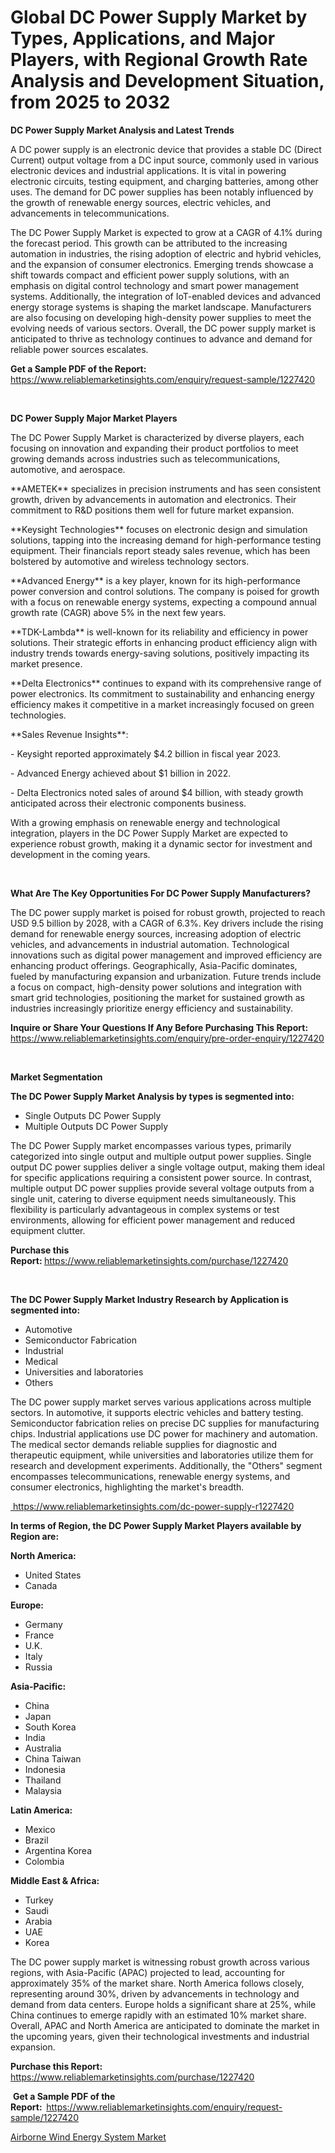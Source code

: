 <p><h1>Global DC Power Supply Market by Types, Applications, and Major Players, with Regional Growth Rate Analysis and Development Situation, from 2025 to 2032</h1></p><p><strong>DC Power Supply Market Analysis and Latest Trends</strong></p>
<p><p>A DC power supply is an electronic device that provides a stable DC (Direct Current) output voltage from a DC input source, commonly used in various electronic devices and industrial applications. It is vital in powering electronic circuits, testing equipment, and charging batteries, among other uses. The demand for DC power supplies has been notably influenced by the growth of renewable energy sources, electric vehicles, and advancements in telecommunications.</p><p>The DC Power Supply Market is expected to grow at a CAGR of 4.1% during the forecast period. This growth can be attributed to the increasing automation in industries, the rising adoption of electric and hybrid vehicles, and the expansion of consumer electronics. Emerging trends showcase a shift towards compact and efficient power supply solutions, with an emphasis on digital control technology and smart power management systems. Additionally, the integration of IoT-enabled devices and advanced energy storage systems is shaping the market landscape. Manufacturers are also focusing on developing high-density power supplies to meet the evolving needs of various sectors. Overall, the DC power supply market is anticipated to thrive as technology continues to advance and demand for reliable power sources escalates.</p></p>
<p><strong>Get a Sample PDF of the Report:&nbsp;</strong> <a href="https://www.reliablemarketinsights.com/enquiry/request-sample/1227420?utm_campaign=2248&utm_medium=2&utm_source=Github&utm_content=ia&utm_term=13022025&utm_id=dc-power-supply">https://www.reliablemarketinsights.com/enquiry/request-sample/1227420</a></p>
<p>&nbsp;</p>
<p><strong>DC Power Supply Major Market Players</strong></p>
<p><p>The DC Power Supply Market is characterized by diverse players, each focusing on innovation and expanding their product portfolios to meet growing demands across industries such as telecommunications, automotive, and aerospace. </p><p>**AMETEK** specializes in precision instruments and has seen consistent growth, driven by advancements in automation and electronics. Their commitment to R&D positions them well for future market expansion.</p><p>**Keysight Technologies** focuses on electronic design and simulation solutions, tapping into the increasing demand for high-performance testing equipment. Their financials report steady sales revenue, which has been bolstered by automotive and wireless technology sectors.</p><p>**Advanced Energy** is a key player, known for its high-performance power conversion and control solutions. The company is poised for growth with a focus on renewable energy systems, expecting a compound annual growth rate (CAGR) above 5% in the next few years.</p><p>**TDK-Lambda** is well-known for its reliability and efficiency in power solutions. Their strategic efforts in enhancing product efficiency align with industry trends towards energy-saving solutions, positively impacting its market presence.</p><p>**Delta Electronics** continues to expand with its comprehensive range of power electronics. Its commitment to sustainability and enhancing energy efficiency makes it competitive in a market increasingly focused on green technologies.</p><p>**Sales Revenue Insights**: </p><p>- Keysight reported approximately $4.2 billion in fiscal year 2023.</p><p>- Advanced Energy achieved about $1 billion in 2022.</p><p>- Delta Electronics noted sales of around $4 billion, with steady growth anticipated across their electronic components business.</p><p>With a growing emphasis on renewable energy and technological integration, players in the DC Power Supply Market are expected to experience robust growth, making it a dynamic sector for investment and development in the coming years.</p></p>
<p>&nbsp;</p>
<p><strong>What Are The Key Opportunities For DC Power Supply Manufacturers?</strong></p>
<p><p>The DC power supply market is poised for robust growth, projected to reach USD 9.5 billion by 2028, with a CAGR of 6.3%. Key drivers include the rising demand for renewable energy sources, increasing adoption of electric vehicles, and advancements in industrial automation. Technological innovations such as digital power management and improved efficiency are enhancing product offerings. Geographically, Asia-Pacific dominates, fueled by manufacturing expansion and urbanization. Future trends include a focus on compact, high-density power solutions and integration with smart grid technologies, positioning the market for sustained growth as industries increasingly prioritize energy efficiency and sustainability.</p></p>
<p><strong>Inquire or Share Your Questions If Any Before Purchasing This Report:</strong> <a href="https://www.reliablemarketinsights.com/enquiry/pre-order-enquiry/1227420?utm_campaign=2248&utm_medium=2&utm_source=Github&utm_content=ia&utm_term=13022025&utm_id=dc-power-supply">https://www.reliablemarketinsights.com/enquiry/pre-order-enquiry/1227420</a></p>
<p>&nbsp;</p>
<p><strong>Market Segmentation</strong></p>
<p><strong>The DC Power Supply Market Analysis by types is segmented into:</strong></p>
<p><ul><li>Single Outputs DC Power Supply</li><li>Multiple Outputs DC Power Supply</li></ul></p>
<p><p>The DC Power Supply market encompasses various types, primarily categorized into single output and multiple output power supplies. Single output DC power supplies deliver a single voltage output, making them ideal for specific applications requiring a consistent power source. In contrast, multiple output DC power supplies provide several voltage outputs from a single unit, catering to diverse equipment needs simultaneously. This flexibility is particularly advantageous in complex systems or test environments, allowing for efficient power management and reduced equipment clutter.</p></p>
<p><strong>Purchase this Report:&nbsp;</strong><a href="https://www.reliablemarketinsights.com/purchase/1227420?utm_campaign=2248&utm_medium=2&utm_source=Github&utm_content=ia&utm_term=13022025&utm_id=dc-power-supply">https://www.reliablemarketinsights.com/purchase/1227420</a></p>
<p>&nbsp;</p>
<p><strong>The DC Power Supply Market Industry Research by Application is segmented into:</strong></p>
<p><ul><li>Automotive</li><li>Semiconductor Fabrication</li><li>Industrial</li><li>Medical</li><li>Universities and laboratories</li><li>Others</li></ul></p>
<p><p>The DC power supply market serves various applications across multiple sectors. In automotive, it supports electric vehicles and battery testing. Semiconductor fabrication relies on precise DC supplies for manufacturing chips. Industrial applications use DC power for machinery and automation. The medical sector demands reliable supplies for diagnostic and therapeutic equipment, while universities and laboratories utilize them for research and development experiments. Additionally, the "Others" segment encompasses telecommunications, renewable energy systems, and consumer electronics, highlighting the market's breadth.</p></p>
<p><a href="https://www.reliablemarketinsights.com/dc-power-supply-r1227420?utm_campaign=2248&utm_medium=2&utm_source=Github&utm_content=ia&utm_term=13022025&utm_id=dc-power-supply">&nbsp;https://www.reliablemarketinsights.com/dc-power-supply-r1227420</a></p>
<p><strong>In terms of Region, the DC Power Supply Market Players available by Region are:</strong></p>
<p>
    <p> <strong> North America: </strong>
        <ul>
            <li>United States</li>
            <li>Canada</li>
        </ul>
        </p> 
    <p> <strong> Europe: </strong>
        <ul>
            <li>Germany</li>
            <li>France</li>
            <li>U.K.</li>
            <li>Italy</li>
            <li>Russia</li>
        </ul>
        </p> 
    <p> <strong> Asia-Pacific: </strong>
        <ul>
            <li>China</li>
            <li>Japan</li>
            <li>South Korea</li>
            <li>India</li>
            <li>Australia</li>
            <li>China Taiwan</li>
            <li>Indonesia</li>
            <li>Thailand</li>
            <li>Malaysia</li>
        </ul>
        </p> 
    <p> <strong> Latin America: </strong>
        <ul>
            <li>Mexico</li>
            <li>Brazil</li>
            <li>Argentina Korea</li>
            <li>Colombia</li>
        </ul>
        </p> 
    <p> <strong> Middle East & Africa: </strong>
        <ul>
            <li>Turkey</li>
            <li>Saudi</li>
            <li>Arabia</li>
            <li>UAE</li>
            <li>Korea</li>
        </ul>
    </p>
    </p>
<p><p>The DC power supply market is witnessing robust growth across various regions, with Asia-Pacific (APAC) projected to lead, accounting for approximately 35% of the market share. North America follows closely, representing around 30%, driven by advancements in technology and demand from data centers. Europe holds a significant share at 25%, while China continues to emerge rapidly with an estimated 10% market share. Overall, APAC and North America are anticipated to dominate the market in the upcoming years, given their technological investments and industrial expansion.</p></p>
<p><strong>Purchase this Report: </strong><a href="https://www.reliablemarketinsights.com/purchase/1227420?utm_campaign=2248&utm_medium=2&utm_source=Github&utm_content=ia&utm_term=13022025&utm_id=dc-power-supply">https://www.reliablemarketinsights.com/purchase/1227420</a></p>
<p>&nbsp;<strong>Get a Sample PDF of the Report:&nbsp;&nbsp;</strong><a href="https://www.reliablemarketinsights.com/enquiry/request-sample/1227420?utm_campaign=2248&utm_medium=2&utm_source=Github&utm_content=ia&utm_term=13022025&utm_id=dc-power-supply">https://www.reliablemarketinsights.com/enquiry/request-sample/1227420</a></p>
<p><strong></strong></p>
<p><p><a href="https://github.com/antonioc6hal/Market-Research-Report-List-1/blob/main/airborne-wind-energy-system-market.md?utm_campaign=2248&utm_medium=2&utm_source=Github&utm_content=ia&utm_term=13022025&utm_id=dc-power-supply">Airborne Wind Energy System Market</a></p></p>